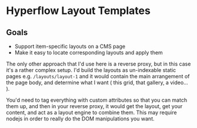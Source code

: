 # Hyperflow Layout Templates

## Goals

* Support item-specific layouts on a CMS page
* Make it easy to locate corresponding layouts and apply them



The only other approach that I'd use here is a reverse proxy, but in this case it's a rather complex setup. I'd build the layouts as un-indexable static pages e.g. `/layouts/layout-1` and it would contain the main arrangement of the page body, and determine what I want ( this grid, that gallery, a video... ).

You'd need to tag everything with custom attributes so that you can match them up, and then in your reverse proxy, it would get the layout, get your content, and act as a layout engine to combine them. This may require nodejs in order to really do the DOM manipulations you want.

